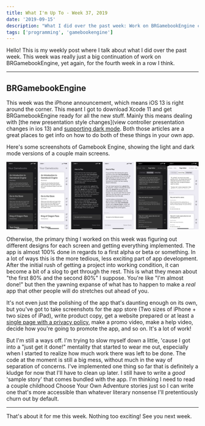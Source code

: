 ```yaml
---
title: What I'm Up To - Week 37, 2019
date: '2019-09-15'
description: "What I did over the past week: Work on BRGamebookEngine continues, again, always and forever"
tags: ['programming', 'gamebookengine']
---
```


Hello! This is my weekly post where I talk about what I did over the past week. This week was really just a big continuation of work on BRGamebookEngine, yet again, for the fourth week in a row I think.

---

## BRGamebookEngine

This week was the iPhone announcement, which means iOS 13 is right around the corner. This meant I got to download Xcode 11 and get BRGamebookEngine ready for all the new stuff. Mainly this means dealing with [the new presentation style changes](view controller presentation changes in ios 13) and [supporting dark mode](https://schiavo.me/2019/implementing-dark-mode/). Both those articles are a great places to get info on how to do both of these things in your own app.

Here's some screenshots of Gamebook Engine, showing the light and dark mode versions of a couple main screens.

![BRGamebookEngine screenshots](gamebookengine-lightdark.jpg "BRGamebookEngine screenshots")

Otherwise, the primary thing I worked on this week was figuring out different designs for each screen and getting everything implemented. The app is almost 100% done in regards to a first alpha or beta or something. In a lot of ways this is the more tedious, less exciting part of app development. After the initial rush of getting a project into working condition, it can become a bit of a slog to get through the rest. This is what they mean about "the first 80% and the second 80%" I suppose. You're like "I'm almost done!" but then the yawning expanse of what has to happen to make a _real_ app that other people will do stretches out ahead of you.

It's not even just the polishing of the app that's daunting enough on its own, but you've got to take screenshots for the app store (Two sizes of iPhone + two sizes of iPad), write product copy, get a website prepared or at least a [single page with a privacy policy](/gamebookengine), make a promo video, make a help video, decide how you're going to promote the app, and so on. It's a lot of work!

But I'm still a ways off. I'm trying to slow myself down a little, 'cause I got into a "just get it done!" mentality that started to wear me out, especially when I started to realize how much work there was left to be done. The code at the moment is still a big mess, without much in the way of separation of concerns. I've implemented one thing so far that is definitely a kludge for now that I'll have to clean up later. I still have to write a _good_ 'sample story' that comes bundled with the app. I'm thinking I need to read a couple childhood Choose Your Own Adventure stories just so I can write one that's more accessible than whatever literary nonsense I'll pretentiously churn out by default.

---

That's about it for me this week. Nothing too exciting! See you next week.